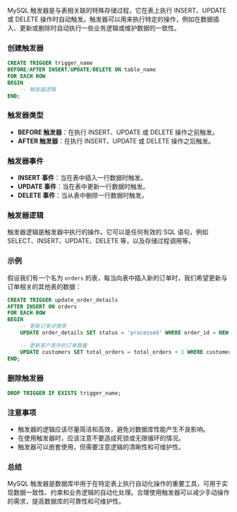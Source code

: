 MySQL 触发器是与表相关联的特殊存储过程，它在表上执行 INSERT、UPDATE 或 DELETE 操作时自动触发。触发器可以用来执行特定的操作，例如在数据插入、更新或删除时自动执行一些业务逻辑或维护数据的一致性。

### 创建触发器

```sql
CREATE TRIGGER trigger_name
BEFORE/AFTER INSERT/UPDATE/DELETE ON table_name
FOR EACH ROW
BEGIN
    -- 触发器逻辑
END;
```

### 触发器类型

- **BEFORE 触发器**：在执行 INSERT、UPDATE 或 DELETE 操作之前触发。
- **AFTER 触发器**：在执行 INSERT、UPDATE 或 DELETE 操作之后触发。

### 触发器事件

- **INSERT 事件**：当在表中插入一行数据时触发。
- **UPDATE 事件**：当在表中更新一行数据时触发。
- **DELETE 事件**：当从表中删除一行数据时触发。

### 触发器逻辑

触发器逻辑是触发器中执行的操作。它可以是任何有效的 SQL 语句，例如 SELECT、INSERT、UPDATE、DELETE 等，以及存储过程调用等。

### 示例

假设我们有一个名为 `orders` 的表，每当向表中插入新的订单时，我们希望更新与订单相关的其他表的数据：

```sql
CREATE TRIGGER update_order_details
AFTER INSERT ON orders
FOR EACH ROW
BEGIN
    -- 更新订单详情表
    UPDATE order_details SET status = 'processed' WHERE order_id = NEW.order_id;

    -- 更新客户表中的订单数量
    UPDATE customers SET total_orders = total_orders + 1 WHERE customer_id = NEW.customer_id;
END;
```

### 删除触发器

```sql
DROP TRIGGER IF EXISTS trigger_name;
```

### 注意事项

- 触发器的逻辑应该尽量简洁和高效，避免对数据库性能产生不良影响。
- 在使用触发器时，应该注意不要造成死锁或无限循环的情况。
- 触发器可以嵌套使用，但需要注意逻辑的清晰性和可维护性。

### 总结

MySQL 触发器是数据库中用于在特定表上执行自动化操作的重要工具，可用于实现数据一致性、约束和业务逻辑的自动化处理。合理使用触发器可以减少手动操作的需求，提高数据库的可靠性和可维护性。